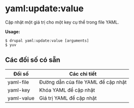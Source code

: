 # yaml:update:value
Cập nhật một giá trị cho một key cụ thể trong file YAML.

**Usage:**
```
$ drupal yaml:update:value [arguments]
$ yuv  
```

## Các đối số có sẵn
Đối số | Các chi tiết
---------|-------------
yaml-file | Đường dẫn của file YAML để cập nhật
yaml-key | Khóa YAML để cập nhật
yaml-value | Giá trị YAML để cập nhật
